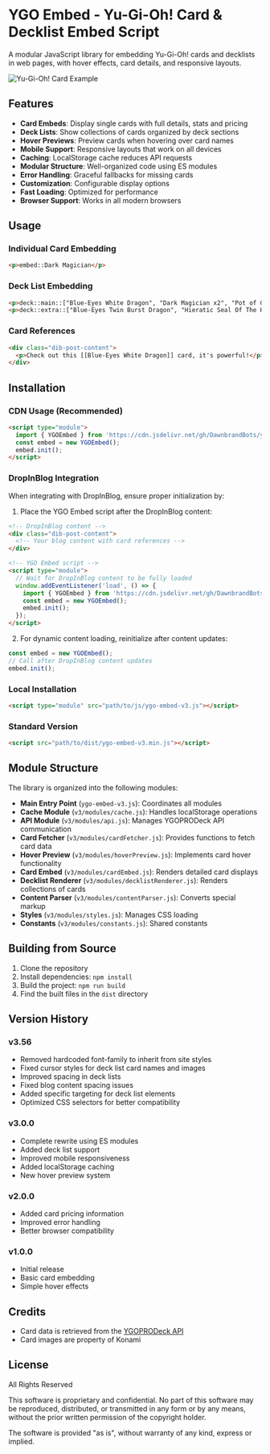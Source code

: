 # YGO Embed - Yu-Gi-Oh! Card & Decklist Embed Script

A modular JavaScript library for embedding Yu-Gi-Oh! cards and decklists in web pages, with hover effects, card details, and responsive layouts.

![Yu-Gi-Oh! Card Example](https://ms.yugipedia.com//thumb/1/16/DarkMagician-SDMY-EN-C-1E.png/300px-DarkMagician-SDMY-EN-C-1E.png)

## Features

- **Card Embeds**: Display single cards with full details, stats and pricing
- **Deck Lists**: Show collections of cards organized by deck sections
- **Hover Previews**: Preview cards when hovering over card names
- **Mobile Support**: Responsive layouts that work on all devices
- **Caching**: LocalStorage cache reduces API requests
- **Modular Structure**: Well-organized code using ES modules
- **Error Handling**: Graceful fallbacks for missing cards
- **Customization**: Configurable display options
- **Fast Loading**: Optimized for performance
- **Browser Support**: Works in all modern browsers

## Usage

### Individual Card Embedding

```html
<p>embed::Dark Magician</p>
```

### Deck List Embedding

```html
<p>deck::main::["Blue-Eyes White Dragon", "Dark Magician x2", "Pot of Greed"]</p>
<p>deck::extra::["Blue-Eyes Twin Burst Dragon", "Hieratic Seal Of The Heavenly Spheres"]</p>
```

### Card References

```html
<div class="dib-post-content">
  <p>Check out this [[Blue-Eyes White Dragon]] card, it's powerful!</p>
</div>
```

## Installation

### CDN Usage (Recommended)
```html
<script type="module">
  import { YGOEmbed } from 'https://cdn.jsdelivr.net/gh/DawnbrandBots/ygo-embed@latest/js/v3/ygo-embed-v3.js';
  const embed = new YGOEmbed();
  embed.init();
</script>
```

### DropInBlog Integration
When integrating with DropInBlog, ensure proper initialization by:

1. Place the YGO Embed script after the DropInBlog content:
```html
<!-- DropInBlog content -->
<div class="dib-post-content">
  <!-- Your blog content with card references -->
</div>

<!-- YGO Embed script -->
<script type="module">
  // Wait for DropInBlog content to be fully loaded
  window.addEventListener('load', () => {
    import { YGOEmbed } from 'https://cdn.jsdelivr.net/gh/DawnbrandBots/ygo-embed@latest/js/v3/ygo-embed-v3.js';
    const embed = new YGOEmbed();
    embed.init();
  });
</script>
```

2. For dynamic content loading, reinitialize after content updates:
```javascript
const embed = new YGOEmbed();
// Call after DropInBlog content updates
embed.init();
```

### Local Installation
```html
<script type="module" src="path/to/js/ygo-embed-v3.js"></script>
```

### Standard Version
```html
<script src="path/to/dist/ygo-embed-v3.min.js"></script>
```

## Module Structure

The library is organized into the following modules:

- **Main Entry Point** (`ygo-embed-v3.js`): Coordinates all modules
- **Cache Module** (`v3/modules/cache.js`): Handles localStorage operations
- **API Module** (`v3/modules/api.js`): Manages YGOPRODeck API communication
- **Card Fetcher** (`v3/modules/cardFetcher.js`): Provides functions to fetch card data
- **Hover Preview** (`v3/modules/hoverPreview.js`): Implements card hover functionality
- **Card Embed** (`v3/modules/cardEmbed.js`): Renders detailed card displays
- **Decklist Renderer** (`v3/modules/decklistRenderer.js`): Renders collections of cards
- **Content Parser** (`v3/modules/contentParser.js`): Converts special markup
- **Styles** (`v3/modules/styles.js`): Manages CSS loading
- **Constants** (`v3/modules/constants.js`): Shared constants

## Building from Source

1. Clone the repository
2. Install dependencies: `npm install`
3. Build the project: `npm run build`
4. Find the built files in the `dist` directory

## Version History

### v3.56
- Removed hardcoded font-family to inherit from site styles
- Fixed cursor styles for deck list card names and images
- Improved spacing in deck lists
- Fixed blog content spacing issues
- Added specific targeting for deck list elements
- Optimized CSS selectors for better compatibility

### v3.0.0
- Complete rewrite using ES modules
- Added deck list support
- Improved mobile responsiveness
- Added localStorage caching
- New hover preview system

### v2.0.0
- Added card pricing information
- Improved error handling
- Better browser compatibility

### v1.0.0
- Initial release
- Basic card embedding
- Simple hover effects

## Credits

- Card data is retrieved from the [YGOPRODeck API](https://db.ygoprodeck.com/api-guide/)
- Card images are property of Konami

## License

All Rights Reserved

This software is proprietary and confidential. No part of this software may be reproduced, distributed, or transmitted in any form or by any means, without the prior written permission of the copyright holder.

The software is provided "as is", without warranty of any kind, express or implied. 